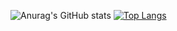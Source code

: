 ![Anurag's GitHub stats](https://github-readme-stats.vercel.app/api?username=jvsJuanVargas&show_icons=true&theme=radical)
[![Top Langs](https://github-readme-stats.vercel.app/api/top-langs/?username=jvsJuanVargas)](https://github.com/anuraghazra/github-readme-stats)

<!---
- 👋 Hi, I’m @jvsJuanVargas
- 👀 I’m interested in ...
- 🌱 I’m currently learning ...
- 💞️ I’m looking to collaborate on ...
- 📫 How to reach me ...

jvsJuanVargas/jvsJuanVargas is a ✨ special ✨ repository because its `README.md` (this file) appears on your GitHub profile.
You can click the Preview link to take a look at your changes.
--->
